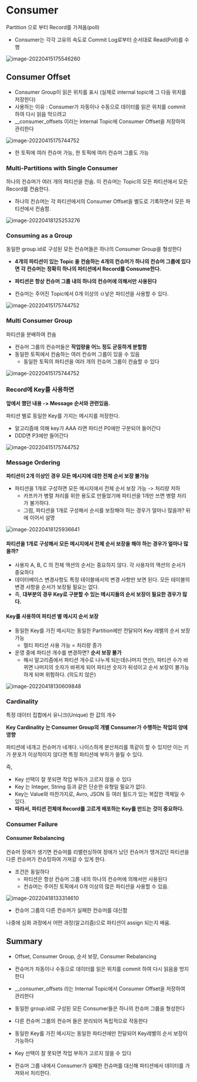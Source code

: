 

# Consumer

Partition 으로 부터 Record를 가져옴(poll)

- Consumer는 각각 고유의 속도로 Commit Log로부터 순서대로 Read(Poll)를 수행

![image-20220415175546260](..\img\image-20220415175546260.png)

## Consumer Offset

- Consumer Group이 읽은 위치를 표시  (실제로 internal topic에 그 다음 위치를 저장한다)
- 사용하는 이유 : Consumer가 자동이나 수동으로 데이터를 읽은 위치를 commit 하여 다시 읽음 막으려고 
- __consumer_offsets 이라는 Internal Topic에 Consumer Offset을 저장하여 관리한다 



![image-20220415175744752](..\img\image-20220415175744752.png)



* 한 토픽에 여러 컨슈머 가능, 한 토픽에 여러 컨슈머 그룹도 가능 



### Multi-Partitions with Single Consumer 
하나의 컨슈머가 여러 개의 파티션을 컨슘. 이 컨슈머는 Topic의 모든 파티션에서 모든 Record를 컨슘한다. 

- 하나의 컨슈머는 각 파티션에서의 Consumer Offset을 별도로 기록하면서 모든 파티션에서 컨슘함. 

![image-20220418125253276](..\img\image-20220418125253276.png)



### Consuming as a Group

동일한 group.id로 구성된 모든 컨슈머들은 하나의 Consumer Group을 형성한다 

- **4개의 파티션이 있는 Topic 을 컨슘하는 4개의 컨슈머가 하나의 컨슈머 그룹에 있다면 각 컨슈머는 정확히 하나의 파티션에서 Record를 Consume한다.**

- **파티션은 항상 컨슈머 그룹 내의 하나의 컨슈머에 의해서만 사용된다** 

- 컨슈머는 주어진 Topic에서 0개 이상의 ㅁ낳은 파티션을 사용할 수 있다.

  


![image-20220415175744752](..\img\image-20220418124149122.png)



### Multi Consumer Group

파티션을 분배하여 컨슘 

- 컨슈머 그룹의 컨슈머들은 **작업량을 어느 정도 균등하게 분할함**
- 동일한 토픽에서 컨슘하는 여러 컨슈머 그룹이 있을 수 있음
  - 동일한 토픽의 파티션을 여러 개의 컨슈머 그룹이 컨슘할 수 있다 

![image-20220415175744752](..\img\image-20220418124420744.png)



### Record에 Key를 사용하면

**앞에서 했던 내용 -> Message 순서와 관련있음.** 

파티션 별로 동일한 Key를 가지는 메시지를 저장한다.

- 알고리즘에 의해 key가 AAA 라면 파티션 P0에만 구분되어 들어간다 
- DDD면 P3에만 들어간다 



![image-20220415175744752](..\img\image-20220418124543988.png)



### Message Ordering

**파티션이 2개 이상인 경우 모든 메시지에 대한 전체 순서 보장 불가능**

- 파티션을 1개로 구성하면 모든 메시지에서 전체 순서 보장 가능 -> 처리량 저하 
  - 카프카가 병렬 처리를 위한 용도로 만들었기에 파티션을 1개만 쓰면 병렬 처리가 불가하다. 
  - 그럼, 파티션을 1개로 구성해서 순서를 보장해야 하는 경우가 얼마나 많을까? 뒤에 이어서 설명

![image-20220418125936641](..\img\image-20220418125936641.png)





#### 파티션을 1개로 구성해서 모든 메시지에서 전체 순서 보장을 해야 하는 경우가 얼마나 많을까?

- 사용자 A, B, C 의 전체 액션의 순서는 중요하지 않다. 각 사용자의 액션의 순서가 중요하다 
- 데이터베이스 변경사항도 특정 테이블에서의 변경 사항만 보면 된다. 모든 테이블의 변경 사항을 순서가 보장될 필요는 없다. 
- 즉, **대부분의 경우 Key로 구분할 수 있는 메시지들의 순서 보장이 필요한 경우가 많다.** 



#### Key를 사용하여 파티션 별 메시지 순서 보장 

- 동일한 Key를 가진 메시지는 동일한 Partition에만 전달되어 Key 레벨의 순서 보장 가능
  - 멀티 파티션 사용 가능 =  처리량 증가
- 운영 중에 파티션 개수를 변경하면? **순서 보장 불가**
  - 해시 알고리즘에서 파티션 개수로 나누게 되는데(나머지 연산), 
    파티션 수가 바뀌면 나머지의 숫자가 바뀌게 되어 파티션 숫자가 뒤섞이고
    순서 보장이 불가능하게 되며 위험하다. (의도치 않은)

![image-20220418130609848](..\img\image-20220418130609848.png)



### Cardinality 

특정 데이터 집합에서 유니크(Unique) 한 값의 개수 

**Key Cardinality 는 Consumer Group의 개별 Consumer가 수행하는 작업의 양에 영향**

파티션에 네개고 컨슈머가 네개다. 나이스하게 분산처리를 똑같이 할 수 있지만 이는 키가 분포가 이상적이지 않다면 특정 파티션에 부하가 쏠릴 수 있다. 

즉, 

- Key 선택이 잘 못되면 작업 부하가 고르지 않을 수 있다
- Key 는 Integer, String 등과 같은 단순한 유형일 필요가 없다. 
- Key는 Value와 마찬가지로, Avro, JSON 등 여러 필드가 있는 복잡한 객체일 수 있다. 
- **따라서, 파티션 전체에 Record를 고르게 배포하는 Key를 만드는 것이 중요하다.**



### Consumer Failure 

#### Consumer Rebalancing 

컨슈머 장애가 생기면 컨슈머를 리밸런싱하여 장애가 났던 컨슈머가 땡겨갔던 파티션을 다른 컨슈머가 컨슈밍하여 가져갈 수 있게 한다. 

- 조건은 동일하다
  - 파티션은 항상 컨슈머 그룹 내의 하나의 컨슈머에 의해서만 사용된다 
  - 컨슈머는 주어진 토픽에서 0개 이상의 많은 파티션을 사용할 수 있음. 

![image-20220418133314610](..\img\image-20220418133314610.png)

- 컨슈머 그룹의 다른 컨슈머가 실패한 컨슈머를 대신함 

나중에 심화 과정에서 어떤 과정(알고리즘)으로 파티션이 assign 되는지 배움. 



## Summary

- Offset, Consumer Group, 순서 보장, Consumer Rebalancing 

- 컨슈머가 자동이나 수동으로 데이터를 읽은 위치를 commit 하여 다시 읽음을 방지한다 

- __consumer_offsets 라는 Internal Topic에서 Consumer Offset을 저장하여 관리한다

- 동일한 group.id로 구성된 모든 Consumer들은 하나의 컨슈머 그룹을 형성한다 

- 다른 컨슈머 그룹의 컨슈머 들은 분리되어 독립적으로 작동한다

- 동일한 Key를 가진 메시지는 동일한 파티션에만 전달되어 Key레벨의 순서 보장이 가능하다 

- Key 선택이 잘 못되면 작업 부하가 고르지 않을 수 있다

- 컨슈머 그룹 내에서 Consumer가 실패한 컨슈머를 대신해 파티션에서 데이터를 가져와서 처리한다.

  
